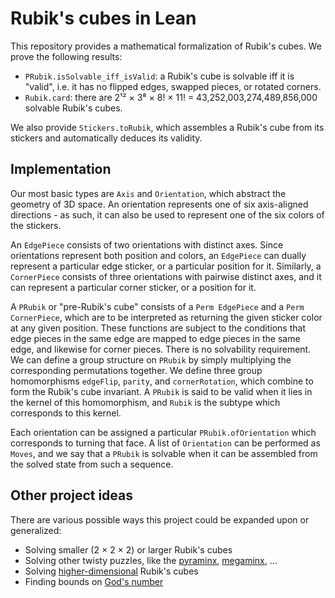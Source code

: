 # Rubik's cubes in Lean

This repository provides a mathematical formalization of Rubik's cubes. We prove the following results:

- `PRubik.isSolvable_iff_isValid`: a Rubik's cube is solvable iff it is "valid", i.e. it has no flipped edges, swapped pieces, or rotated corners.
- `Rubik.card`: there are 2¹² × 3⁸ × 8! × 11! = 43,252,003,274,489,856,000 solvable Rubik's cubes.

We also provide `Stickers.toRubik`, which assembles a Rubik's cube from its stickers and automatically deduces its validity.

## Implementation

Our most basic types are `Axis` and `Orientation`, which abstract the geometry of 3D space. An orientation represents one of six axis-aligned directions - as such, it can also be used to represent one of the six colors of the stickers.

An `EdgePiece` consists of two orientations with distinct axes. Since orientations represent both position and colors, an `EdgePiece` can dually represent a particular edge sticker, or a particular position for it. Similarly, a `CornerPiece` consists of three orientations with pairwise distinct axes, and it can represent a particular corner sticker, or a position for it.

A `PRubik` or "pre-Rubik's cube" consists of a `Perm EdgePiece` and a `Perm CornerPiece`, which are to be interpreted as returning the given sticker color at any given position. These functions are subject to the conditions that edge pieces in the same edge are mapped to edge pieces in the same edge, and likewise for corner pieces. There is no solvability requirement. We can define a group structure on `PRubik` by simply multiplying the corresponding permutations together. We define three group homomorphisms `edgeFlip`, `parity`, and `cornerRotation`, which combine to form the Rubik's cube invariant. A `PRubik` is said to be valid when it lies in the kernel of this homomorphism, and `Rubik` is the subtype which corresponds to this kernel.

Each orientation can be assigned a particular `PRubik.ofOrientation` which corresponds to turning that face. A list of `Orientation` can be performed as `Moves`, and we say that a `PRubik` is solvable when it can be assembled from the solved state from such a sequence.

## Other project ideas

There are various possible ways this project could be expanded upon or generalized:

- Solving smaller (2 × 2 × 2) or larger Rubik's cubes 
- Solving other twisty puzzles, like the [pyraminx](https://en.wikipedia.org/wiki/Pyraminx), [megaminx](https://en.wikipedia.org/wiki/Megaminx), ...
- Solving [higher-dimensional](https://superliminal.com/cube) Rubik's cubes
- Finding bounds on [God's number](https://cube20.org)

